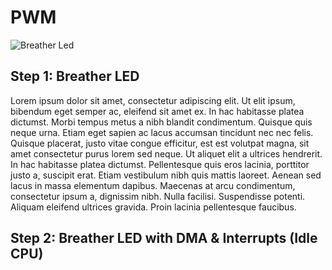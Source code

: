 # PWM

![Breather Led](./images/breather_led.gif)

## Step 1: Breather LED
Lorem ipsum dolor sit amet, consectetur adipiscing elit. Ut elit ipsum, bibendum eget semper ac, eleifend sit amet ex. In hac habitasse platea dictumst. Morbi tempus metus a nibh blandit condimentum. Quisque quis neque urna. Etiam eget sapien ac lacus accumsan tincidunt nec nec felis. Quisque placerat, justo vitae congue efficitur, est est volutpat magna, sit amet consectetur purus lorem sed neque. Ut aliquet elit a ultrices hendrerit. In hac habitasse platea dictumst. Pellentesque quis eros lacinia, porttitor justo a, suscipit erat. Etiam vestibulum nibh quis mattis laoreet. Aenean sed lacus in massa elementum dapibus. Maecenas at arcu condimentum, consectetur ipsum a, dignissim nibh. Nulla facilisi. Suspendisse potenti. Aliquam eleifend ultrices gravida. Proin lacinia pellentesque faucibus.


## Step 2: Breather LED with DMA & Interrupts (Idle CPU)
